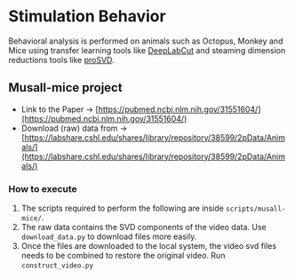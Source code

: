 # Stimulation Behavior

Behavioral analysis is performed on animals such as Octopus, Monkey and Mice using transfer learning tools like [DeepLabCut](https://github.com/DeepLabCut/DeepLabCut) and steaming dimension reductions tools like [proSVD](https://github.com/draeloslab/prosvd).

## Musall-mice project
* Link to the Paper -> [https://pubmed.ncbi.nlm.nih.gov/31551604/](https://pubmed.ncbi.nlm.nih.gov/31551604/)
* Download (raw) data from -> [https://labshare.cshl.edu/shares/library/repository/38599/2pData/Animals/](https://labshare.cshl.edu/shares/library/repository/38599/2pData/Animals/)

### How to execute
1. The scripts required to perform the following are inside `scripts/musall-mice/`.
2. The raw data contains the SVD components of the video data. Use `download_data.py` to download files more easily.
3. Once the files are downloaded to the local system, the video svd files needs to be combined to restore the original video. Run `construct_video.py`
